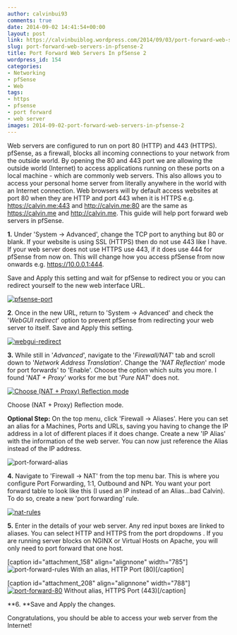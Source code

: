 ```yaml
---
author: calvinbui93
comments: true
date: 2014-09-02 14:41:54+00:00
layout: post
link: https://calvinbuiblog.wordpress.com/2014/09/03/port-forward-web-servers-in-pfsense-2/
slug: port-forward-web-servers-in-pfsense-2
title: Port Forward Web Servers In pfSense 2
wordpress_id: 154
categories:
- Networking
- pfSense
- Web
tags:
- https
- pfsense
- port forward
- web server
images: 2014-09-02-port-forward-web-servers-in-pfsense-2
---
```


Web servers are configured to run on port 80 (HTTP) and 443 (HTTPS). pfSense, as a firewall, blocks all incoming connections to your network from the outside world. By opening the 80 and 443 port we are allowing the outside world (Internet) to access applications running on these ports on a local machine - which are commonly web servers. This also allows you to access your personal home server from literally anywhere in the world with an Internet connection. Web browsers will by default access websites at port 80 when they are HTTP and port 443 when it is HTTPS e.g. https://calvin.me:443 and http://calvin.me:80 are the same as https://calvin.me and http://calvin.me. This guide will help port forward web servers in pfSense.

<!-- more -->

**1.** Under 'System -> Advanced', change the TCP port to anything but 80 or blank. If your website is using SSL (HTTPS) then do not use 443 like I have. If your web server does not use HTTPS use 443, if it does use 444 for pfSense from now on. This will change how you access pfSense from now onwards e.g. https://10.0.0.1:444.

Save and Apply this setting and wait for pfSense to redirect you or you can redirect yourself to the new web interface URL.

[![pfsense-port](http://calvinbuiblog.files.wordpress.com/2014/09/1.png)](http://calvinbuiblog.files.wordpress.com/2014/09/1.png)

**2**. Once in the new URL, return to 'System -> Advanced' and check the '_WebGUI redirect_' option to prevent pfSense from redirecting your web server to itself. Save and Apply this setting.

[![webgui-redirect](http://calvinbuiblog.files.wordpress.com/2014/09/2.png)](http://calvinbuiblog.files.wordpress.com/2014/09/2.png)

**3.** While still in '_Advanced_', navigate to the '_Firewall/NAT_' tab and scroll down to '_Network Address Translation_'. Change the '_NAT Reflection_' mode for port forwards' to 'Enable'. Choose the option which suits you more. I found '_NAT + Proxy_' works for me but '_Pure NAT_' does not.

[![Choose (NAT + Proxy) Reflection mode](http://calvinbuiblog.files.wordpress.com/2014/08/41.png)](http://calvinbuiblog.files.wordpress.com/2014/08/41.png)

Choose (NAT + Proxy) Reflection mode.

**Optional Step:** On the top menu, click 'Firewall -> Aliases'. Here you can set an alias for a Machines, Ports and URLs, saving you having to change the IP address in a lot of different places if it does change. Create a new 'IP Alias' with the information of the web server. You can now just reference the Alias instead of the IP address.

![port-forward-alias](http://calvinbuiblog.files.wordpress.com/2014/08/22.png)

**4.** Navigate to 'Firewall -> NAT' from the top menu bar. This is where you configure Port Forwarding, 1:1, Outbound and NPt. You want your port forward table to look like this (I used an IP instead of an Alias...bad Calvin). To do so, create a new 'port forwarding' rule.

[![nat-rules](http://calvinbuiblog.files.wordpress.com/2014/09/3.png)](http://calvinbuiblog.files.wordpress.com/2014/09/3.png)

**5.** Enter in the details of your web server. Any red input boxes are linked to aliases. You can select HTTP and HTTPS from the port dropdowns . If you are running server blocks on NGINX or Virtual Hosts on Apache, you will only need to port forward that one host.

[caption id="attachment_158" align="alignnone" width="785"]![port-forward-rules](http://calvinbuiblog.files.wordpress.com/2014/08/36.png) With an alias, HTTP Port (80)[/caption]

[caption id="attachment_208" align="alignnone" width="788"][![port-forward-80](http://calvinbuiblog.files.wordpress.com/2014/09/4.png)](http://calvinbuiblog.files.wordpress.com/2014/09/4.png) Without alias, HTTPS Port (443)[/caption]

**6. **Save and Apply the changes.

Congratulations, you should be able to access your web server from the Internet!
